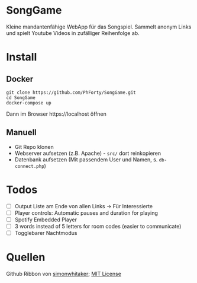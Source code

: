 # SongGame
Kleine mandantenfähige WebApp für das Songspiel. Sammelt anonym Links und spielt Youtube Videos in zufälliger Reihenfolge ab.

# Install
## Docker
```
git clone https://github.com/PhForty/SongGame.git
cd SongGame
docker-compose up
```
Dann im Browser https://localhost öffnen

## Manuell
* Git Repo klonen
* Webserver aufsetzen (z.B. Apache) - `src/` dort reinkopieren
* Datenbank aufsetzen (Mit passendem User und Namen, s. `db-connect.php`)

# Todos
* [ ] Output Liste am Ende von allen Links -> Für Interessierte
* [ ] Player controls: Automatic pauses and duration for playing
* [ ] Spotify Embedded Player
* [ ] 3 words instead of 5 letters for room codes (easier to communicate)
* [ ] Togglebarer Nachtmodus

# Quellen
Github Ribbon von [simonwhitaker](https://github.com/simonwhitaker/github-fork-ribbon-css); [MIT License](https://github.com/tholman/github-corners/blob/master/license.md)